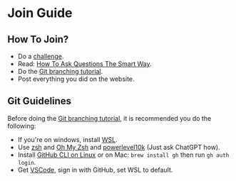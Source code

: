 # Join Guide

## How To Join?

- Do a [challenge](Open-Challenges/index.md).
- Read: [How To Ask Questions The Smart Way](http://www.catb.org/esr/faqs/smart-questions.html).
- Do the [Git branching tutorial](https://learngitbranching.js.org/).
- Post everything you did on the website.

## Git Guidelines

Before doing the [Git branching tutorial](https://learngitbranching.js.org/), it is recommended you do the following:

- If you're on windows, install [WSL](https://learn.microsoft.com/en-us/windows/wsl/install).
- Use [zsh](https://opensource.com/article/19/9/getting-started-zsh) and [Oh My Zsh](https://ohmyz.sh/) and [powerlevel10k](https://github.com/romkatv/powerlevel10k) (Just ask ChatGPT how).
- Install [GitHub CLI on Linux](https://github.com/cli/cli/blob/trunk/docs/install_linux.md) or on Mac: ```brew install gh``` then run ```gh auth login```.
- Get [VSCode](https://code.visualstudio.com), sign in with GitHub, set WSL to default.
